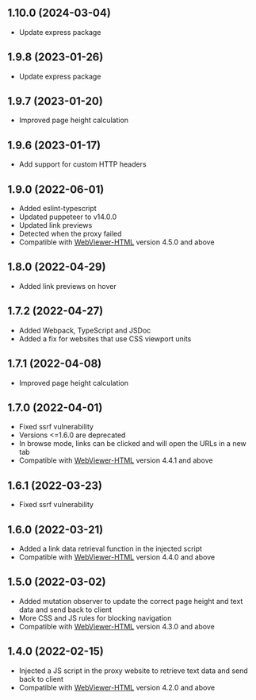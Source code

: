 ## 1.10.0 (2024-03-04)

- Update express package

## 1.9.8 (2023-01-26)

- Update express package

## 1.9.7 (2023-01-20)

- Improved page height calculation

## 1.9.6 (2023-01-17)

- Add support for custom HTTP headers

## 1.9.0 (2022-06-01)

- Added eslint-typescript
- Updated puppeteer to v14.0.0
- Updated link previews
- Detected when the proxy failed
- Compatible with [WebViewer-HTML](https://www.npmjs.com/package/@pdftron/webviewer-html) version 4.5.0 and above

## 1.8.0 (2022-04-29)

- Added link previews on hover

## 1.7.2 (2022-04-27)

- Added Webpack, TypeScript and JSDoc
- Added a fix for websites that use CSS viewport units

## 1.7.1 (2022-04-08)

- Improved page height calculation

## 1.7.0 (2022-04-01)

- Fixed ssrf vulnerability
- Versions <=1.6.0 are deprecated
- In browse mode, links can be clicked and will open the URLs in a new tab
- Compatible with [WebViewer-HTML](https://www.npmjs.com/package/@pdftron/webviewer-html) version 4.4.1 and above

## 1.6.1 (2022-03-23)

- Fixed ssrf vulnerability

## 1.6.0 (2022-03-21)

- Added a link data retrieval function in the injected script
- Compatible with [WebViewer-HTML](https://www.npmjs.com/package/@pdftron/webviewer-html) version 4.4.0 and above

## 1.5.0 (2022-03-02)

- Added mutation observer to update the correct page height and text data and send back to client
- More CSS and JS rules for blocking navigation
- Compatible with [WebViewer-HTML](https://www.npmjs.com/package/@pdftron/webviewer-html) version 4.3.0 and above

## 1.4.0 (2022-02-15)

- Injected a JS script in the proxy website to retrieve text data and send back to client
- Compatible with [WebViewer-HTML](https://www.npmjs.com/package/@pdftron/webviewer-html) version 4.2.0 and above